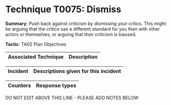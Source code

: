 # Technique T0075: Dismiss

**Summary**: Push back against criticism by dismissing your critics. This might be arguing that the critics use a different standard for you than with other actors or themselves; or arguing that their criticism is biassed.

**Tactic**: TA02 Plan Objectives


| Associated Technique | Description |
| --------- | ------------------------- |



| Incident | Descriptions given for this incident |
| -------- | -------------------- |



| Counters | Response types |
| -------- | -------------- |


DO NOT EDIT ABOVE THIS LINE - PLEASE ADD NOTES BELOW